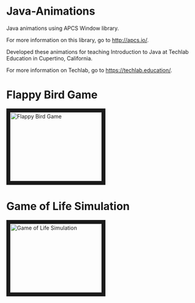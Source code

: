 # Java-Animations
Java animations using APCS Window library.

For more information on this library, go to http://apcs.io/.

Developed these animations for teaching Introduction to Java at Techlab Education in Cupertino, California.

For more information on Techlab, go to https://techlab.education/.

# Flappy Bird Game
<a href="https://youtu.be/Ftks3SwpdVk
" target="_blank"><img src="http://i3.ytimg.com/vi/Ftks3SwpdVk/hqdefault.jpg" 
alt="Flappy Bird Game" width="240" height="180" border="10" /></a>

# Game of Life Simulation
<a href="https://youtu.be/1M9NYEUW57A
" target="_blank"><img src="
http://i3.ytimg.com/vi/1M9NYEUW57A/hqdefault.jpg" 
alt="Game of Life Simulation" width="240" height="180" border="10" /></a>

